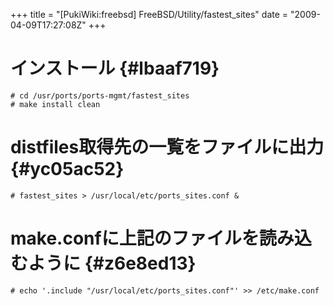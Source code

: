 +++
title = "[PukiWiki:freebsd] FreeBSD/Utility/fastest_sites"
date = "2009-04-09T17:27:08Z"
+++


# インストール  {#lbaaf719}

```
# cd /usr/ports/ports-mgmt/fastest_sites
# make install clean
```

# distfiles取得先の一覧をファイルに出力  {#yc05ac52}

```
# fastest_sites > /usr/local/etc/ports_sites.conf &
```

# make.confに上記のファイルを読み込むように  {#z6e8ed13}

```
# echo '.include "/usr/local/etc/ports_sites.conf"' >> /etc/make.conf
```
